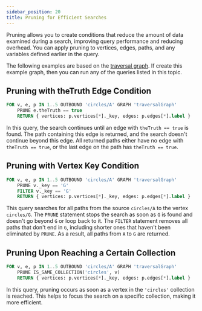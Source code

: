 ```yaml
---
sidebar_position: 20
title: Pruning for Efficient Searches
---
```


Pruning allows you to create conditions that reduce the amount of data examined during a search, improving query performance and reducing overhead. You can apply pruning to vertices, edges, paths, and any variables defined earlier in the query.

The following examples are based on the [traversal graph](../../graph-examples/example-graphs#the-traversal-graph). If create this example graph, then you can run any of the queries listed in this topic.

## Pruning with theTruth Edge Condition

```sql
FOR v, e, p IN 1..5 OUTBOUND 'circles/A' GRAPH 'traversalGraph'
    PRUNE e.theTruth == true
    RETURN { vertices: p.vertices[*]._key, edges: p.edges[*].label }
```

In this query, the search continues until an edge with `theTruth == true` is found. The path containing this edge is returned, and the search doesn't continue beyond this edge. All returned paths either have no edge with `theTruth == true`, or the last edge on the path has `theTruth == true`.

## Pruning with Vertex Key Condition

```sql
FOR v, e, p IN 1..5 OUTBOUND 'circles/A' GRAPH 'traversalGraph'
    PRUNE v._key == 'G'
    FILTER v._key == 'G'
    RETURN { vertices: p.vertices[*]._key, edges: p.edges[*].label }
```

This query searches for all paths from the source `circles/A` to the vertex `circles/G`. The `PRUNE` statement stops the search as soon as `G` is found and doesn't go beyond `G` or loop back to it. The `FILTER` statement removes all paths that don't end in `G`, including shorter ones that haven't been eliminated by `PRUNE`. As a result, all paths from `A` to `G` are returned.

## Pruning Upon Reaching a Certain Collection

```sql
FOR v, e, p IN 1..5 OUTBOUND 'circles/A' GRAPH 'traversalGraph'
    PRUNE IS_SAME_COLLECTION('circles', v)
    RETURN { vertices: p.vertices[*]._key, edges: p.edges[*].label }
```

In this query, pruning occurs as soon as a vertex in the `'circles'` collection is reached. This helps to focus the search on a specific collection, making it more efficient.
